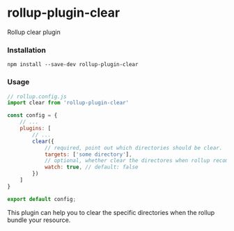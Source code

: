 # rollup-plugin-clear
Rollup clear plugin
### Installation
```shell
npm install --save-dev rollup-plugin-clear
```
### Usage
```javascript
// rollup.config.js
import clear from 'rollup-plugin-clear'

const config = {
    // ...
    plugins: [
        // ...
        clear({
            // required, point out which directories should be clear.
            targets: ['some directory'],
            // optional, whether clear the directores when rollup recompile on --watch mode.
            watch: true, // default: false
        })
    ]
}

export default config;
```
This plugin can help you to clear the specific directories when the rollup bundle your resource.